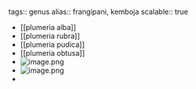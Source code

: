 tags:: genus
alias:: frangipani, kemboja
scalable:: true

- [[plumeria alba]]
- [[plumeria rubra]]
- [[plumeria pudica]]
- [[plumeria obtusa]]
- ![image.png](../assets/image_1713848277686_0.png)
- ![image.png](../assets/image_1715525540025_0.png)
-